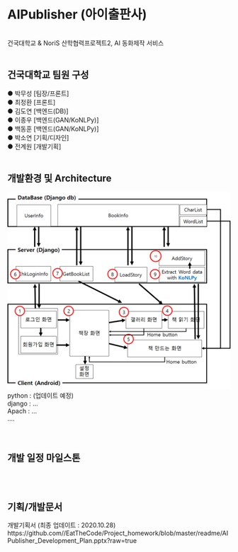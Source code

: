 # AIPublisher (아이출판사)
<br>건국대학교 & NoriS 산학협력프로젝트2, AI 동화제작 서비스
<br><br>
<h2>건국대학교 팀원 구성</h2>
● 박무성 [팀장/프론트]<br>
● 최정환 [프론트]<br>
● 김도연 [백엔드(DB)]<br>
● 이종우 [백엔드(GAN/KoNLPy)]<br>
● 백동훈 [백엔드(GAN/KoNLPy)]<br>
● 박소연 [기획/디자인]<br>
● 전계원 [개발기획]
<br><br>
<h2>개발환경 및 Architecture</h2>
<img src="/readme/archi.png" width=600/>
python : (업데이트 예정)<br>
django : ...<br>
Apach : ...<br>
....<br>
<br><br>
<h2>개발 일정 마일스톤</h2>

<br><br>
<h2>기획/개발문서</h2>
개발기획서 (최종 업데이트 : 2020.10.28)<br>
https://github.com//EatTheCode/Project_homework/blob/master/readme/AIPublisher_Development_Plan.pptx?raw=true

